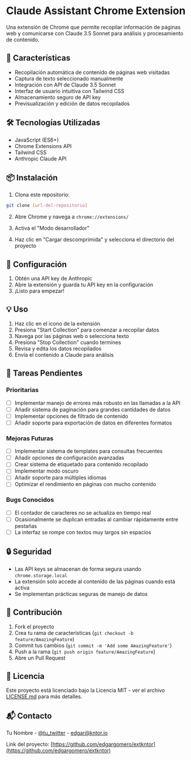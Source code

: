 # Claude Assistant Chrome Extension

Una extensión de Chrome que permite recopilar información de páginas web y comunicarse con Claude 3.5 Sonnet para análisis y procesamiento de contenido.

## 🚀 Características

- Recopilación automática de contenido de páginas web visitadas
- Captura de texto seleccionado manualmente
- Integración con API de Claude 3.5 Sonnet
- Interfaz de usuario intuitiva con Tailwind CSS
- Almacenamiento seguro de API key
- Previsualización y edición de datos recopilados

## 🛠️ Tecnologías Utilizadas

- JavaScript (ES6+)
- Chrome Extensions API
- Tailwind CSS
- Anthropic Claude API

## 📦 Instalación

1. Clona este repositorio:
```bash
git clone [url-del-repositorio]
```

2. Abre Chrome y navega a `chrome://extensions/`

3. Activa el "Modo desarrollador"

4. Haz clic en "Cargar descomprimida" y selecciona el directorio del proyecto

## 🔧 Configuración

1. Obtén una API key de Anthropic
2. Abre la extensión y guarda tu API key en la configuración
3. ¡Listo para empezar!

## 💡 Uso

1. Haz clic en el icono de la extensión
2. Presiona "Start Collection" para comenzar a recopilar datos
3. Navega por las páginas web o selecciona texto
4. Presiona "Stop Collection" cuando termines
5. Revisa y edita los datos recopilados
6. Envía el contenido a Claude para análisis

## 📝 Tareas Pendientes

### Prioritarias
- [ ] Implementar manejo de errores más robusto en las llamadas a la API
- [ ] Añadir sistema de paginación para grandes cantidades de datos
- [ ] Implementar opciones de filtrado de contenido
- [ ] Añadir soporte para exportación de datos en diferentes formatos

### Mejoras Futuras
- [ ] Implementar sistema de templates para consultas frecuentes
- [ ] Añadir opciones de configuración avanzadas
- [ ] Crear sistema de etiquetado para contenido recopilado
- [ ] Implementar modo oscuro
- [ ] Añadir soporte para múltiples idiomas
- [ ] Optimizar el rendimiento en páginas con mucho contenido

### Bugs Conocidos
- [ ] El contador de caracteres no se actualiza en tiempo real
- [ ] Ocasionalmente se duplican entradas al cambiar rápidamente entre pestañas
- [ ] La interfaz se rompe con textos muy largos sin espacios

## 🔒 Seguridad

- Las API keys se almacenan de forma segura usando `chrome.storage.local`
- La extensión solo accede al contenido de las páginas cuando está activa
- Se implementan prácticas seguras de manejo de datos

## 🤝 Contribución

1. Fork el proyecto
2. Crea tu rama de características (`git checkout -b feature/AmazingFeature`)
3. Commit tus cambios (`git commit -m 'Add some AmazingFeature'`)
4. Push a la rama (`git push origin feature/AmazingFeature`)
5. Abre un Pull Request

## 📄 Licencia
Este proyecto está licenciado bajo la Licencia MIT - ver el archivo [LICENSE.md](LICENSE.md) para más detalles.

## 📬 Contacto

Tu Nombre - [@tu_twitter](https://twitter.com/edgaragp) - edgar@kntor.io

Link del proyecto: [https://github.com/edgargomero/extkntor](https://github.com/edgargomero/extkntor)
